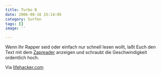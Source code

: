 ```yaml
---
title: Turbo B
date: 2006-08-16 15:14:05
category: Surfen
tags: []
image: ''

---
```


Wenn Ihr Rapper seid oder einfach nur schnell lesen wollt, laßt Euch den Text mit dem [Zapreader](http://www.zapreader.com/) anzeigen und schraubt die Geschwindigkeit ordentlich hoch.  

  

Via [lifehacker.com](http://www.lifehacker.com)
